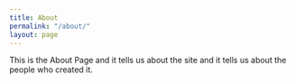 ```yaml
---
title: About
permalink: "/about/"
layout: page
---
```


This is the About Page and it tells us about the site and <space><space>
it tells us about the people who created it.

